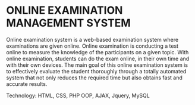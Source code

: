 
# ONLINE EXAMINATION MANAGEMENT SYSTEM

Online examination system is a web-based examination system where examinations are given online. Online examination is conducting a test online to measure the knowledge of the participants on a given topic. With online examination, students can do the exam online, in their own time and with their own devices. The main goal of this online examination system is to effectively evaluate the student thoroughly through a totally automated system that not only reduces the required time but also obtains fast and accurate results.

Technology: HTML, CSS, PHP OOP, AJAX, Jquery, MySQL


